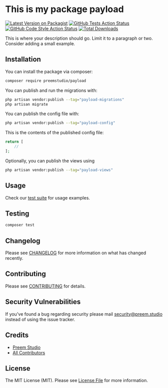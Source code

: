 # This is my package payload

[![Latest Version on Packagist](https://img.shields.io/packagist/v/preemstudio/payload.svg?style=flat-square)](https://packagist.org/packages/preemstudio/payload)
[![GitHub Tests Action Status](https://img.shields.io/github/actions/workflow/status/preemstudio/payload/run-tests.yml?branch=main&label=tests&style=flat-square)](https://github.com/preemstudio/payload/actions?query=workflow%3Arun-tests+branch%3Amain)
[![GitHub Code Style Action Status](https://img.shields.io/github/actions/workflow/status/preemstudio/payload/fix-php-code-style-issues.yml?branch=main&label=code%20style&style=flat-square)](https://github.com/preemstudio/payload/actions?query=workflow%3A"Fix+PHP+code+style+issues"+branch%3Amain)
[![Total Downloads](https://img.shields.io/packagist/dt/preemstudio/payload.svg?style=flat-square)](https://packagist.org/packages/preemstudio/payload)

This is where your description should go. Limit it to a paragraph or two. Consider adding a small example.

## Installation

You can install the package via composer:

```bash
composer require preemstudio/payload
```

You can publish and run the migrations with:

```bash
php artisan vendor:publish --tag="payload-migrations"
php artisan migrate
```

You can publish the config file with:

```bash
php artisan vendor:publish --tag="payload-config"
```

This is the contents of the published config file:

```php
return [
    //
];
```

Optionally, you can publish the views using

```bash
php artisan vendor:publish --tag="payload-views"
```

## Usage

Check our [test suite](/tests) for usage examples.

## Testing

```bash
composer test
```

## Changelog

Please see [CHANGELOG](CHANGELOG.md) for more information on what has changed recently.

## Contributing

Please see [CONTRIBUTING](CONTRIBUTING.md) for details.

## Security Vulnerabilities

If you've found a bug regarding security please mail [security@preem.studio](mailto:security@preem.studio) instead of using the issue tracker.

## Credits

- [Preem Studio](https://github.com/PreemStudio)
- [All Contributors](../../contributors)

## License

The MIT License (MIT). Please see [License File](LICENSE.md) for more information.
